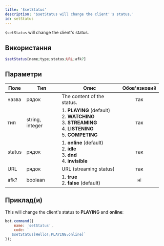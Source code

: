 ```yaml
---
title: '$setStatus'
description: '$setStatus will change the client''s status.'
id: setStatus
---
```


`$setStatus` will change the client's status.

## Використання

```php
$setStatus[name;type;status;URL;afk?]
```

## Параметри

| Поле   | Тип             | Опис                                                                                                                                            | Обов'язковий |
| ------ | --------------- | ----------------------------------------------------------------------------------------------------------------------------------------------- |:------------:|
| назва  | рядок           | The content of the status.                                                                                                                      |     так      |
| тип    | string, integer | 1. **PLAYING** (default) <br /> 2. **WATCHING** <br /> 3. **STREAMING** <br /> 4. **LISTENING** <br /> 5. **COMPETING** |     так      |
| status | рядок           | 1. **online** (default) <br /> 2. **idle** <br /> 3. **dnd** <br /> 4. **invisible**                                          |     так      |
| URL    | рядок           | URL (streaming status)                                                                                                                          |     так      |
| afk?   | boolean         | 1. **true** <br /> 2. **false** (default)                                                                                                 |      ні      |

## Приклад(и)

This will change the client's status to **PLAYING** and **online**:

```javascript
bot.command({
    name: 'setStatus',
    code: `
   $setStatus[Hello!;PLAYING;online]`
});
```